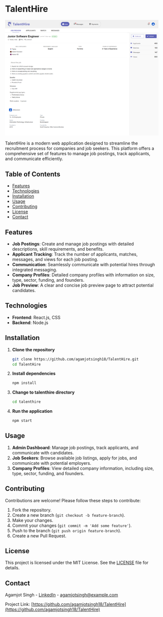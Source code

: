 
# TalentHire

![TalentHire Screenshot](../talenthire/public/TalentHire-SS.png)

TalentHire is a modern web application designed to streamline the recruitment process for companies and job seekers. This platform offers a comprehensive set of features to manage job postings, track applicants, and communicate efficiently.

## Table of Contents

- [Features](#features)
- [Technologies](#technologies)
- [Installation](#installation)
- [Usage](#usage)
- [Contributing](#contributing)
- [License](#license)
- [Contact](#contact)

## Features

- **Job Postings**: Create and manage job postings with detailed descriptions, skill requirements, and benefits.
- **Applicant Tracking**: Track the number of applicants, matches, messages, and views for each job posting.
- **Communication**: Seamlessly communicate with potential hires through integrated messaging.
- **Company Profiles**: Detailed company profiles with information on size, type, sector, funding, and founders.
- **Job Preview**: A clear and concise job preview page to attract potential candidates.

## Technologies

- **Frontend**: React.js, CSS
- **Backend**: Node.js

## Installation

1. **Clone the repository**
   ```sh
   git clone https://github.com/agamjotsingh18/TalentHire.git
   cd TalentHire
   ```

2. **Install dependencies**
   ```sh
   npm install
   ```

3. **Change to talenthire directory**

   ```sh
   cd talenthire
   ```

4. **Run the application**
   ```sh
   npm start
   ```

## Usage

1. **Admin Dashboard**: Manage job postings, track applicants, and communicate with candidates.
2. **Job Seekers**: Browse available job listings, apply for jobs, and communicate with potential employers.
3. **Company Profiles**: View detailed company information, including size, type, sector, funding, and founders.

## Contributing

Contributions are welcome! Please follow these steps to contribute:

1. Fork the repository.
2. Create a new branch (`git checkout -b feature-branch`).
3. Make your changes.
4. Commit your changes (`git commit -m 'Add some feature'`).
5. Push to the branch (`git push origin feature-branch`).
6. Create a new Pull Request.

## License

This project is licensed under the MIT License. See the [LICENSE](LICENSE) file for details.

## Contact

Agamjot Singh - [LinkedIn](https://www.linkedin.com/in/agamjot-singh/) - agamjotsingh@example.com

Project Link: [https://github.com/agamjotsingh18/TalentHire](https://github.com/agamjotsingh18/TalentHire)
